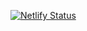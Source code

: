 [![Netlify Status](https://api.netlify.com/api/v1/badges/fa03cde0-8069-4e2f-9e64-17f4429b2858/deploy-status)](https://app.netlify.com/sites/shopping-listv2/deploys)

